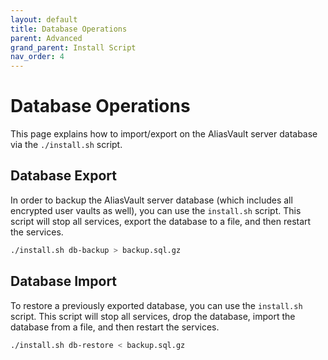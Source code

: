 ```yaml
---
layout: default
title: Database Operations
parent: Advanced
grand_parent: Install Script
nav_order: 4
---
```


# Database Operations
This page explains how to import/export on the AliasVault server database via the `./install.sh` script.

## Database Export
In order to backup the AliasVault server database (which includes all encrypted user vaults as well), you can use the `install.sh` script. This script will stop all services, export the database to a file, and then restart the services.

```bash
./install.sh db-backup > backup.sql.gz
```

## Database Import

To restore a previously exported database, you can use the `install.sh` script. This script will stop all services, drop the database, import the database from a file, and then restart the services.

```bash
./install.sh db-restore < backup.sql.gz
```
